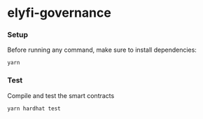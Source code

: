 # elyfi-governance

### Setup

Before running any command, make sure to install dependencies:

```
yarn

```

### Test

Compile and test the smart contracts

```
yarn hardhat test

```
